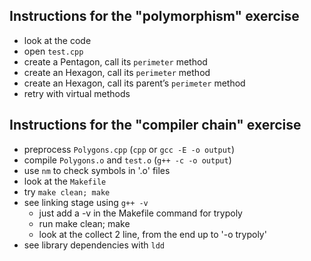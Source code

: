 
## Instructions for the "polymorphism" exercise

* look at the code
* open `test.cpp`
* create a Pentagon, call its `perimeter` method
* create an Hexagon, call its `perimeter` method
* create an Hexagon, call its parent’s `perimeter` method
* retry with virtual methods


## Instructions for the "compiler chain" exercise

* preprocess `Polygons.cpp` (`cpp` or `gcc -E -o output`)
* compile `Polygons.o` and `test.o` (`g++ -c -o output`)
* use `nm` to check symbols in '.o' files
* look at the `Makefile`
* try `make clean; make`
* see linking stage using `g++ -v`
  * just add a -v in the Makefile command for trypoly
  * run make clean; make
  * look at the collect 2 line, from the end up to '-o trypoly'
* see library dependencies with `ldd`
